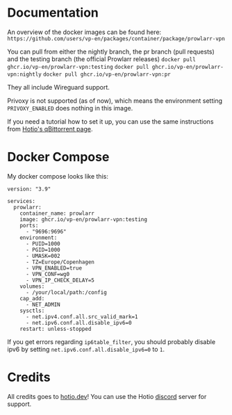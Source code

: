 # Documentation

An overview of the docker images can be found here:
`https://github.com/users/vp-en/packages/container/package/prowlarr-vpn`

You can pull from either the nightly branch, the pr branch (pull requests) and the testing branch (the official Prowlarr releases)
`docker pull ghcr.io/vp-en/prowlarr-vpn:testing`
`docker pull ghcr.io/vp-en/prowlarr-vpn:nightly`
`docker pull ghcr.io/vp-en/prowlarr-vpn:pr`

They all include Wireguard support.

Privoxy is not supported (as of now), which means the environment setting `PRIVOXY_ENABLED` does nothing in this image.

If you need a tutorial how to set it up, you can use the same instructions from [Hotio's qBittorrent page](https://hotio.dev/containers/qbittorrent/#wireguard-vpn-support).



# Docker Compose
My docker compose looks like this:
```
version: "3.9"

services:
  prowlarr:
    container_name: prowlarr
    image: ghcr.io/vp-en/prowlarr-vpn:testing
    ports:
      - "9696:9696"
    environment:
      - PUID=1000
      - PGID=1000
      - UMASK=002
      - TZ=Europe/Copenhagen
      - VPN_ENABLED=true
      - VPN_CONF=wg0
      - VPN_IP_CHECK_DELAY=5
    volumes:
      - /your/local/path:/config
    cap_add:
      - NET_ADMIN
    sysctls:
      - net.ipv4.conf.all.src_valid_mark=1
      - net.ipv6.conf.all.disable_ipv6=0
    restart: unless-stopped
```

If you get errors regarding `ip6table_filter`, you should probably disable ipv6 by setting `net.ipv6.conf.all.disable_ipv6=0` to `1`.


# Credits
All credits goes to [hotio.dev](https://hotio.dev)!
You can use the Hotio [discord](https://hotio.dev/discord) server for support.